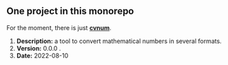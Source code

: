 One project in this monorepo
----------------------------

For the moment, there is just **[cvnum](cvnum/README.md)**.

  1. **Description:** a tool to convert mathematical numbers in several formats.
  1. **Version:** 0.0.0 .
  1. **Date:** 2022-08-10
